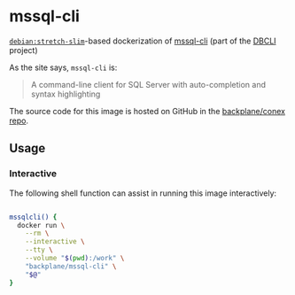 # mssql-cli

[`debian:stretch-slim`](https://hub.docker.com/_/debian/)-based dockerization of [mssql-cli](https://github.com/dbcli/mssql-cli) (part of the [DBCLI](https://www.dbcli.com/) project)

As the site says, `mssql-cli` is:

> A command-line client for SQL Server with auto-completion and syntax highlighting 

The source code for this image is hosted on GitHub in the [backplane/conex repo](https://github.com/backplane/conex/tree/main/mssql-cli).

## Usage

### Interactive

The following shell function can assist in running this image interactively:

```sh

mssqlcli() {
  docker run \
    --rm \
    --interactive \
    --tty \
    --volume "$(pwd):/work" \
    "backplane/mssql-cli" \
    "$@"
}

```

